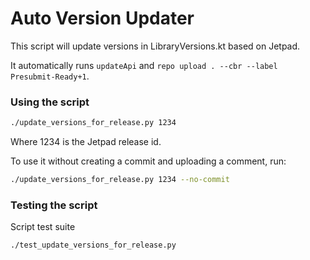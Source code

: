 # Auto Version Updater

This script will update versions in LibraryVersions.kt based on Jetpad.

It automatically runs `updateApi` and `repo upload . --cbr --label Presubmit-Ready+1`.

### Using the script

```bash
./update_versions_for_release.py 1234
```

Where 1234 is the Jetpad release id.

To use it without creating a commit and uploading a comment, run:

```bash
./update_versions_for_release.py 1234 --no-commit
```

### Testing the script

Script test suite
```bash
./test_update_versions_for_release.py
```